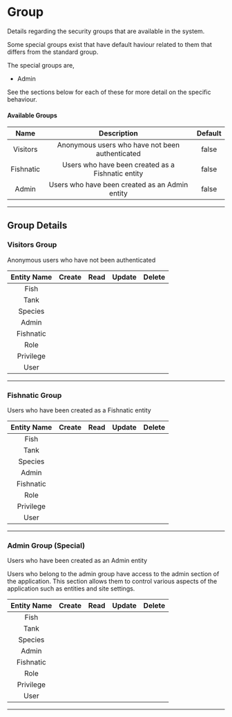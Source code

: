 <!--
@bot-written

WARNING AND NOTICE
Any access, download, storage, and/or use of this source code is subject to the terms and conditions of the
Full Software Licence as accepted by you before being granted access to this source code and other materials,
the terms of which can be accessed on the Codebots website at https://codebots.com/full-software-licence. Any
commercial use in contravention of the terms of the Full Software Licence may be pursued by Codebots through
licence termination and further legal action, and be required to indemnify Codebots for any loss or damage,
including interest and costs. You are deemed to have accepted the terms of the Full Software Licence on any
access, download, storage, and/or use of this source code.

BOT WARNING
This file is bot-written.
Any changes out side of "protected regions" will be lost next time the bot makes any changes.
-->

# Group

Details regarding the security groups that are available in the system.

Some special groups exist that have default haviour related to them that differs from the standard group.

The special groups are,

- Admin

See the sections below for each of these for more detail on the specific behaviour.

#### Available Groups

| Name | Description | Default |
|:---: | :----: | :----: |
| Visitors | Anonymous users who have not been authenticated | false |
| Fishnatic | Users who have been created as a Fishnatic entity | false |
| Admin | Users who have been created as an Admin entity | false |

---

## Group Details



### Visitors Group 
Anonymous users who have not been authenticated


| Entity Name | Create | Read | Update | Delete |
| :------: | :------: | :------: | :------: | :------: |
| Fish | <i class="fa fa-times"> | <i class="fa fa-times"> | <i class="fa fa-times"> | <i class="fa fa-times"> |
| Tank | <i class="fa fa-times"> | <i class="fa fa-times"> | <i class="fa fa-times"> | <i class="fa fa-times"> |
| Species | <i class="fa fa-times"> | <i class="fa fa-times"> | <i class="fa fa-times"> | <i class="fa fa-times"> |
| Admin | <i class="fa fa-times"> | <i class="fa fa-times"> | <i class="fa fa-times"> | <i class="fa fa-times"> |
| Fishnatic | <i class="fa fa-times"> | <i class="fa fa-times"> | <i class="fa fa-times"> | <i class="fa fa-times"> |
| Role | <i class="fa fa-times"> | <i class="fa fa-times"> | <i class="fa fa-times"> | <i class="fa fa-times"> |
| Privilege | <i class="fa fa-times"> | <i class="fa fa-times"> | <i class="fa fa-times"> | <i class="fa fa-times"> |
| User | <i class="fa fa-times"> | <i class="fa fa-times"> | <i class="fa fa-times"> | <i class="fa fa-times"> |

---

### Fishnatic Group 
Users who have been created as a Fishnatic entity


| Entity Name | Create | Read | Update | Delete |
| :------: | :------: | :------: | :------: | :------: |
| Fish | <i class="fa fa-times"> | <i class="fa fa-times"> | <i class="fa fa-times"> | <i class="fa fa-times"> |
| Tank | <i class="fa fa-times"> | <i class="fa fa-times"> | <i class="fa fa-times"> | <i class="fa fa-times"> |
| Species | <i class="fa fa-times"> | <i class="fa fa-times"> | <i class="fa fa-times"> | <i class="fa fa-times"> |
| Admin | <i class="fa fa-times"> | <i class="fa fa-times"> | <i class="fa fa-times"> | <i class="fa fa-times"> |
| Fishnatic | <i class="fa fa-times"> | <i class="fa fa-times"> | <i class="fa fa-times"> | <i class="fa fa-times"> |
| Role | <i class="fa fa-times"> | <i class="fa fa-times"> | <i class="fa fa-times"> | <i class="fa fa-times"> |
| Privilege | <i class="fa fa-times"> | <i class="fa fa-times"> | <i class="fa fa-times"> | <i class="fa fa-times"> |
| User | <i class="fa fa-times"> | <i class="fa fa-times"> | <i class="fa fa-times"> | <i class="fa fa-times"> |

---

### Admin Group  (Special) 
Users who have been created as an Admin entity

Users who belong to the admin group have access to the admin section of the application. This section allows them to control various aspects of the application such as entities and site settings.

| Entity Name | Create | Read | Update | Delete |
| :------: | :------: | :------: | :------: | :------: |
| Fish | <i class="fa fa-times"> | <i class="fa fa-times"> | <i class="fa fa-times"> | <i class="fa fa-times"> |
| Tank | <i class="fa fa-times"> | <i class="fa fa-times"> | <i class="fa fa-times"> | <i class="fa fa-times"> |
| Species | <i class="fa fa-times"> | <i class="fa fa-times"> | <i class="fa fa-times"> | <i class="fa fa-times"> |
| Admin | <i class="fa fa-times"> | <i class="fa fa-times"> | <i class="fa fa-times"> | <i class="fa fa-times"> |
| Fishnatic | <i class="fa fa-times"> | <i class="fa fa-times"> | <i class="fa fa-times"> | <i class="fa fa-times"> |
| Role | <i class="fa fa-times"> | <i class="fa fa-times"> | <i class="fa fa-times"> | <i class="fa fa-times"> |
| Privilege | <i class="fa fa-times"> | <i class="fa fa-times"> | <i class="fa fa-times"> | <i class="fa fa-times"> |
| User | <i class="fa fa-times"> | <i class="fa fa-times"> | <i class="fa fa-times"> | <i class="fa fa-times"> |

---

